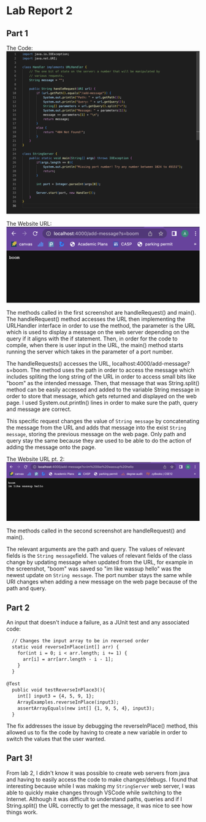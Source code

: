 # Lab Report 2
## Part 1
The Code:
![Image](metroBoomin.png)

The Website URL:
![Image](pt1.png)

The methods called in the first screenshot are handleRequest() and main(). The handleRequest() method accesses the URL then implementing the URLHandler interface in order to use the method, the parameter is the URL which is used to display a message on the web server depending on the query if it aligns with the if statement. Then, in order for the code to compile, when there is user input in the URL, the main() method starts running the server which takes in the parameter of a port number.

The handleRequests() accesses the URL, localhost:4000/add-message?s=boom. The method uses the path in order to access the message which includes spliting the long string of the URL in order to access small bits like "boom" as the intended message. Then, that message that was String.split() method can be easily accessed and added to the variable String message in order to store that message, which gets returned and displayed on the web page. I used System.out.println() lines in order to make sure the path, query and message are correct. 

This specific request changes the value of `String message` by concatenating the message from the URL and adds that message into the exist `String message`, storing the previous message on the web page. Only path and query stay the same because they are used to be able to do the action of adding the message onto the page. 

The Website URL pt. 2:
![Image](pt2.png)

The methods called in the second screenshot are handleRequest() and main(). 

The relevant arguments are the path and query. The values of relevant fields is the `String message`field. The values of relevant fields of the class change by updating message when updated from the URL, for example in the screenshot, "boom" was saved so "im like wassup hello" was the newest update on `String message`. The port number stays the same while URI changes when adding a new message on the web page because of the path and query. 

## Part 2
An input that doesn't induce a failure, as a JUnit test and any associated code: 
````
  // Changes the input array to be in reversed order
  static void reverseInPlace(int[] arr) {
    for(int i = 0; i < arr.length; i += 1) {
      arr[i] = arr[arr.length - i - 1];
    }
  }
  
@Test
  public void testReverseInPlace3(){
    int[] input3 = {4, 5, 9, 1};
    ArrayExamples.reverseInPlace(input3);
    assertArrayEquals(new int[] {1, 9, 5, 4}, input3);
  }
````
The fix addresses the issue by debugging the reverseInPlace() method, this allowed us to fix the code by having to create a new variable in order to switch the values that the user wanted.

## Part 3!
From lab 2, I didn't know it was possible to create web servers from java and having to easily access the code to make changes/debugs. I found that interesting because while I was making my `StringServer` web server, I was able to quickly make changes through VSCode while switching to the Internet. Although it was difficult to understand paths, queries and if I String.split() the URL correctly to get the message, it was nice to see how things work. 

